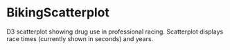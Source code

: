 # BikingScatterplot

D3 scatterplot showing drug use in professional racing. Scatterplot displays race times (currently shown in seconds) and years.

